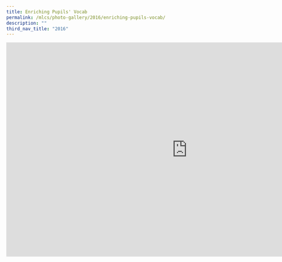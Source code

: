 ```yaml
---
title: Enriching Pupils' Vocab
permalink: /mlcs/photo-gallery/2016/enriching-pupils-vocab/
description: ""
third_nav_title: "2016"
---
```

<iframe allowfullscreen="true" height="569" width="960" frameborder="0" src="https://docs.google.com/presentation/d/e/2PACX-1vS-XhHBCI5FSiFHTsw5bXKFmV0-nZ4IsbFXt-WrLY6npp3fHryKWVGUOJvQ2Z0bHmk3ohMfE40jlQnE/embed?start=true&amp;loop=true&amp;delayms=5000"></iframe>